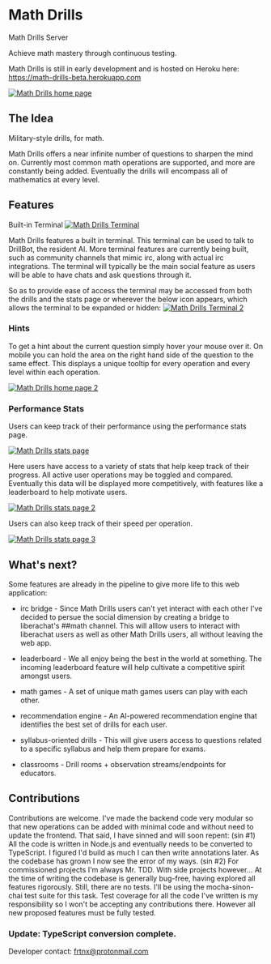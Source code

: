 # Math Drills
Math Drills Server

Achieve math mastery through continuous testing.

Math Drills is still in early development and is hosted on Heroku here: https://math-drills-beta.herokuapp.com

[![Math Drills home page](src/assets/images/readme/1.png?raw=true "Math Drills Summation")](https://github.com/FRTNX/math-drills/blob/master/src/assets/images/readme/1.png)

## The Idea
Military-style drills, for math.

Math Drills offers a near infinite number of questions to sharpen the mind on. Currently most common math operations are supported, and more are constantly being added. Eventually the drills will encompass all of mathematics at every level.

## Features
Built-in Terminal
[![Math Drills Terminal](src/assets/images/readme/md2.gif?raw=true "Math Drills Terminal + Drillbot")](https://github.com/FRTNX/math-drills/blob/master/src/assets/images/readme/md2.gif)

Math Drills features a built in terminal. This terminal can be used to talk to DrillBot, the resident AI. More terminal features are currently being built, such as community channels that mimic irc, along with actual irc integrations. The terminal will typically be the main social feature as users will be able to have chats and ask questions through it.

So as to provide ease of access the terminal may be accessed from both the drills and the stats page or wherever the below icon appears, which allows the terminal to be expanded or hidden:
[![Math Drills Terminal 2](src/assets/images/readme/md3.gif?raw=true "Math Drills Terminal")](https://github.com/FRTNX/math-drills/blob/master/src/assets/images/readme/md3.gif)
### Hints
To get a hint about the current question simply hover your mouse over it. On mobile you can hold the area on the right hand side of the question to the same effect. This displays a unique tooltip for every operation and every level within each operation.

[![Math Drills home page 2](src/assets/images/readme/2.png?raw=true "Math Drills Exponents Tooltip")](https://github.com/FRTNX/math-drills/blob/master/src/assets/images/readme/2.png)

### Performance Stats
Users can keep track of their performance using the performance stats page.

[![Math Drills stats page](src/assets/images/readme/3.png?raw=true "Math Drills Stats 1")](https://github.com/FRTNX/math-drills/blob/master/src/assets/images/readme/3.png)

Here users have access to a variety of stats that help keep track of their progress. All active user operations may be toggled and compared. Eventually this data will be displayed more competitively, with features like a leaderboard to help motivate users. 

[![Math Drills stats page 2](src/assets/images/readme/4.png?raw=true "Math Drills Stats 2")](https://github.com/FRTNX/math-drills/blob/master/src/assets/images/readme/4.png)

Users can also keep track of their speed per operation.

[![Math Drills stats page 3](src/assets/images/readme/5.png?raw=true "Math Drills Stats 3")](https://github.com/FRTNX/math-drills/blob/master/src/assets/images/readme/5.png)

## What's next?
Some features are already in the pipeline to give more life to this web application:

* irc bridge - Since Math Drills users can't yet interact with each other I've decided to persue the social dimension by creating a bridge to liberachat's ##math channel. This will alllow users to interact with liberachat users as well as other Math Drills users, all without leaving the web app.

* leaderboard - We all enjoy being the best in the world at something. The incoming leaderboard feature will help cultivate a competitive spirit amongst users.

* math games - A set of unique math games users can play with each other.

* recommendation engine - An AI-powered recommendation engine that identifies the best set of drills for each user.

* syllabus-oriented drills - This will give users access to questions related to a specific syllabus and help them prepare for exams.

* classrooms - Drill rooms + observation streams/endpoints for educators.

## Contributions
Contributions are welcome. I've made the backend code very modular so that new operations can be added with minimal code and without need to update the frontend. That said, I have sinned and will soon repent: (sin #1) All the code is written in Node.js and eventually needs to be converted to TypeScript. I figured I'd build as much I can then write annotations later. As the codebase has grown I now see the error of my ways. (sin #2) For commissioned projects I'm always Mr. TDD. With side projects however... At  the time of writing the codebase is generally bug-free, having explored all features rigorously. Still, there are no tests. I'll be using the mocha-sinon-chai test suite for this task. Test coverage for all the code I've written is my responsibility so I won't be accepting any contributions there. However all new proposed features must be fully tested.

### Update: TypeScript conversion complete.

Developer contact: frtnx@protonmail.com
